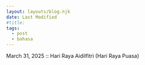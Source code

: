 ```yaml
---
layout: layouts/blog.njk
date: Last Modified
#title: 
tags:
  - post
  - bahasa
---
```

March 31, 2025 :: Hari Raya Aidilfitri (Hari Raya Puasa)
